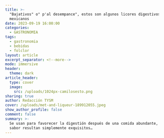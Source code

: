 ```yaml
---
title: >-
  "Bajativos" o" p'al desempance", estos son algunos licores digestivos
  mexicanos
date: 2023-09-19 16:00:00
categories:
  - GASTRONOMIA
tags:
  - gastronomia
  - bebidas
  - folclor
layout: article
excerpt_separator: <!--more-->
mode: immersive
header:
  theme: dark
article_header:
  type: cover
  image:
    src: /uploads/1024px-camilosesto.png
sharing: true
author: Redacción TYSM
cover: /uploads/met-and-liqueur-189912055.jpeg
show_author_profile: false
comment: false
summary: >-
  Se usan para favorecer la digestión después de una comida abundante, y por su
  sabor resultan simplemente exquisitos…
---
```

